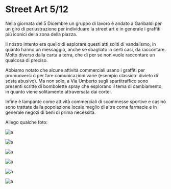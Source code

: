 # Street Art 5/12

Nella giornata del 5 Dicembre un gruppo di lavoro è andato a Garibaldi per un giro di perlustrazione per individuare la street art e in generale i graffiti più iconici della zona della piazza.

Il nostro intento era quello di esplorare questi atti soliti di vandalismo, in quanto hanno un messaggio, anche se sbagliato in certi casi, da raccontare. Molto diverso dalla carta a terra, che di per se non vuole raccontare un qualcosa di preciso.

Abbiamo notato che alcune attività commerciali usano i graffiti per promuoversi o per fare comunicazioni varie (esempio classico: divieto di sosta abusivo). Ma non solo, a Via Umberto sugli spartitraffico sono presenti scritte di bombolette spray che esplorano il tema di cambiamento, in quanto viene solitamente attraversata dai cortei.

Infine è lampante come attività commerciali di scommesse sportive e casinò sono trattate dalla popolazione locale meglio di altre come farmacie e in generale negozi di beni di prima necessità.

Allego qualche foto:

![a](graffiti1.jpg)

![a](graffiti2.jpg)

![a](graffiti3.jpg)

![a](graffiti4.jpg)

![a](graffiti5.jpg)

![a](graffiti6.jpg)